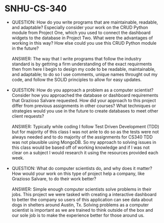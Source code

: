# SNHU-CS-340
<ul>
<li>QUESTION: How do you write programs that are maintainable, readable, and adaptable? Especially consider your work on the CRUD Python module from Project One, which you used to connect the dashboard widgets to the database in Project Two. What were the advantages of working in this way? How else could you use this CRUD Python module in the future?
<br>
<br>
ANSWER: The way that I write programs that follow the industry standard is by gettring a firm understanding of the exact requirments then from here I begin to design my code to be readable, maintainable, and adaptable; to do so I use comments, unique names throught out my code, and follow the SOLID principles to allow for easy updates. 
</li>
<br>
<li>QUESTION: How do you approach a problem as a computer scientist? Consider how you approached the database or dashboard requirements that Grazioso Salvare requested. How did your approach to this project differ from previous assignments in other courses? What techniques or strategies would you use in the future to create databases to meet other client requests?
<br>
<br>
ANSWER: Typically while coding I follow Test Driven Development (TDD) but for majority of this class I was not anle to do so as the tests were not always needed and to do majority of the assignments for CS340 TDD was not plausible using MongoDB. So my approach to solving issues in this class would be based off of working knowledge and if I was not clear on a subject I would research it using the resources provided each week.
</li>
<br>
<li>QUESTION: What do computer scientists do, and why does it matter? How would your work on this type of project help a company, like Grazioso Salvare, to do their work better?
<br>
<br>
ANSWER: Simple enough computer scientists solve problems in their jobs. This project we were tasked with creating a interactive dashboard to better the company so users of this application can see data about dogs in shelters around Austin, Tx. Solving problems as a computer scientist is important as we are trained to think outside of the box and our sole job is to  make the experience better for those around us. 
</li>
</ul>

